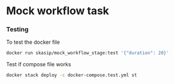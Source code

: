 # Mock workflow task


### Testing

To test the docker file

```bash
docker run skasip/mock_workflow_stage:test '{"duration": 20}'
```

Test if compose file works

```bash
docker stack deploy -c docker-compose.test.yml st
```

